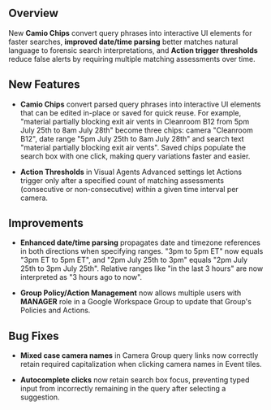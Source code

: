 ## Overview

New **Camio Chips** convert query phrases into interactive UI elements for faster searches, **improved date/time parsing** better matches natural language to forensic search interpretations, and **Action trigger thresholds** reduce false alerts by requiring multiple matching assessments over time.

## New Features

- **Camio Chips** convert parsed query phrases into interactive UI elements that can be edited in-place or saved for quick reuse. For example, "material partially blocking exit air vents in Cleanroom B12 from 5pm July 25th to 8am July 28th" become three chips: camera "Cleanroom B12", date range "5pm July 25th to 8am July 28th" and search text "material partially blocking exit air vents". Saved chips populate the search box with one click, making query variations faster and easier.

- **Action Thresholds** in Visual Agents Advanced settings let Actions trigger only after a specified count of matching assessments (consecutive or non-consecutive) within a given time interval per camera.

## Improvements

- **Enhanced date/time parsing** propagates date and timezone references in both directions when specifying ranges. "3pm to 5pm ET" now equals "3pm ET to 5pm ET", and "2pm July 25th to 3pm" equals "2pm July 25th to 3pm July 25th". Relative ranges like "in the last 3 hours" are now interpreted as "3 hours ago to now".

- **Group Policy/Action Management** now allows multiple users with **MANAGER** role in a Google Workspace Group to update that Group's Policies and Actions.

## Bug Fixes

- **Mixed case camera names** in Camera Group query links now correctly retain required capitalization when clicking camera names in Event tiles.

- **Autocomplete clicks** now retain search box focus, preventing typed input from incorrectly remaining in the query after selecting a suggestion.
